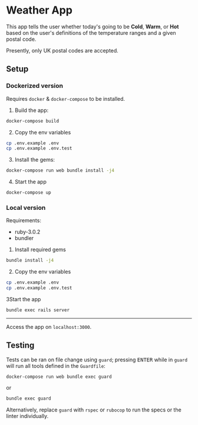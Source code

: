# Weather App

This app tells the user whether today's going to be **Cold**, **Warm**, or **Hot** based on the user's definitions of the temperature ranges and a given postal code.

Presently, only UK postal codes are accepted.

## Setup

### Dockerized version
Requires `docker` & `docker-compose` to be installed.

1. Build the app:
```bash
docker-compose build
```
2. Copy the env variables
```bash
cp .env.example .env
cp .env.example .env.test
```
3. Install the gems:
```bash
docker-compose run web bundle install -j4
```
4. Start the app
```bash
docker-compose up
```

### Local version

Requirements:
- ruby-3.0.2
- bundler

1. Install required gems
```bash
bundle install -j4
```

2. Copy the env variables
```bash
cp .env.example .env
cp .env.example .env.test
```

3Start the app
```bash
bundle exec rails server
```

---

Access the app on `localhost:3000`.

## Testing

Tests can be ran on file change using `guard`; pressing <kbd>ENTER</kbd> while in `guard` will run all tools defined in the `Guardfile`:

```bash
docker-compose run web bundle exec guard
```

or

```bash
bundle exec guard
```

Alternatively, replace `guard` with `rspec` or `rubocop` to run the specs or the linter individually.
